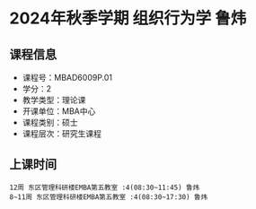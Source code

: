 # 2024年秋季学期 组织行为学 鲁炜






## 课程信息

- 课程号：MBAD6009P.01
- 学分：2
- 教学类型：理论课
- 开课单位：MBA中心
- 课程类别：硕士
- 课程层次：研究生课程

## 上课时间

```
12周 东区管理科研楼EMBA第五教室 :4(08:30~11:45) 鲁炜
8~11周 东区管理科研楼EMBA第五教室 :4(08:30~17:30) 鲁炜
```

